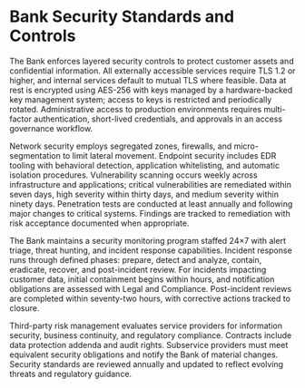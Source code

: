 # Bank Security Standards and Controls

The Bank enforces layered security controls to protect customer assets and confidential information. All externally accessible services require TLS 1.2 or higher, and internal services default to mutual TLS where feasible. Data at rest is encrypted using AES-256 with keys managed by a hardware-backed key management system; access to keys is restricted and periodically rotated. Administrative access to production environments requires multi-factor authentication, short-lived credentials, and approvals in an access governance workflow.

Network security employs segregated zones, firewalls, and micro-segmentation to limit lateral movement. Endpoint security includes EDR tooling with behavioral detection, application whitelisting, and automatic isolation procedures. Vulnerability scanning occurs weekly across infrastructure and applications; critical vulnerabilities are remediated within seven days, high severity within thirty days, and medium severity within ninety days. Penetration tests are conducted at least annually and following major changes to critical systems. Findings are tracked to remediation with risk acceptance documented when appropriate.

The Bank maintains a security monitoring program staffed 24×7 with alert triage, threat hunting, and incident response capabilities. Incident response runs through defined phases: prepare, detect and analyze, contain, eradicate, recover, and post-incident review. For incidents impacting customer data, initial containment begins within hours, and notification obligations are assessed with Legal and Compliance. Post-incident reviews are completed within seventy-two hours, with corrective actions tracked to closure.

Third-party risk management evaluates service providers for information security, business continuity, and regulatory compliance. Contracts include data protection addenda and audit rights. Subservice providers must meet equivalent security obligations and notify the Bank of material changes. Security standards are reviewed annually and updated to reflect evolving threats and regulatory guidance. 
